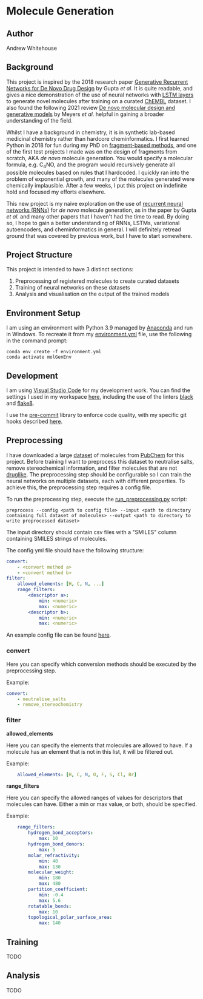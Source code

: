 # Molecule Generation

## Author

Andrew Whitehouse

## Background

This project is inspired by the 2018 research paper [Generative Recurrent Networks for De Novo Drug Design](https://www.ncbi.nlm.nih.gov/pmc/articles/PMC5836943/) by Gupta *et al*.
It is quite readable, and gives a nice demonstration of the use of neural networks with [LSTM layers](https://en.wikipedia.org/wiki/Long_short-term_memory) to generate novel molecules after training on a curated [ChEMBL](https://www.ebi.ac.uk/chembl/) dataset.
I also found the following 2021 review [De novo molecular design and generative models](https://www.sciencedirect.com/science/article/pii/S1359644621002531) by Meyers *et al.* helpful in gaining a broader understanding of the field.

Whilst I have a background in chemistry, it is in synthetic lab-based medicinal chemistry rather than hardcore cheminformatics.
I first learned Python in 2018 for fun during my PhD on [fragment-based methods](https://pubs.acs.org/doi/10.1021/acs.jmedchem.9b00809), and one of the first test projects I made was on the design of fragments from scratch, AKA *de novo* molecule generation.
You would specify a molecular formula, e.g. C<sub>4</sub>NO, and the program would recursively generate all possible molecules based on rules that I hardcoded.
I quickly ran into the problem of exponential growth, and many of the molecules generated were chemically implausible.
After a few weeks, I put this project on indefinite hold and focused my efforts elsewhere.

This new project is my naive exploration on the use of [recurrent neural networks (RNNs)](https://en.wikipedia.org/wiki/Recurrent_neural_network) for *de novo* molecule generation, as in the paper by Gupta *et al.* and many other papers that I haven't had the time to read.
By doing so, I hope to gain a better understanding of RNNs, LSTMs, variational autoencoders, and cheminformatics in general.
I will definitely retread ground that was covered by previous work, but I have to start somewhere.

## Project Structure

This project is intended to have 3 distinct sections:
1. Preprocessing of registered molecules to create curated datasets
2. Training of neural networks on these datasets
3. Analysis and visualisation on the output of the trained models

## Environment Setup

I am using an environment with Python 3.9 managed by [Anaconda](https://www.anaconda.com/) and run in Windows.
To recreate it from my [environment.yml](environment.yml) file, use the following in the command prompt:

```
conda env create -f environment.yml
conda activate molGenEnv
```

## Development

I am using [Visual Studio Code](https://code.visualstudio.com/) for my development work.
You can find the settings I used in my workspace [here](.vscode/settings.json), including the use of the linters [black](https://black.readthedocs.io/en/stable/) and [flake8](https://flake8.pycqa.org/en/latest/).

I use the [pre-commit](https://pre-commit.com/) library to enforce code quality, with my specific git hooks described [here](.pre-commit-config.yaml).

## Preprocessing

I have downloaded a large [dataset](https://ftp.ncbi.nlm.nih.gov/pubchem/Compound/Extras/CID-SMILES.gz) of molecules from [PubChem](https://pubchem.ncbi.nlm.nih.gov/) for this project.
Before training I want to preprocess this dataset to neutralise salts, remove stereochemical information, and filter molecules that are not [druglike](https://en.wikipedia.org/wiki/Druglikeness).
The preprocessing step should be configurable so I can train the neural networks on multiple datasets, each with different properties.
To achieve this, the preprocessing step requires a config file.

To run the preprocessing step, execute the [run_preprocessing.py](scripts/run_preprocessing.py) script:
```
preprocess --config <path to config file> --input <path to directory containing full dataset of molecules> --output <path to directory to write preprocessed dataset>
```

The input directory should contain csv files with a "SMILES" column containing SMILES strings of molecules.

The config yml file should have the following structure:
```yaml
convert:
    - <convert method a>
    - <convert method b>
filter:
    allowed_elements: [H, C, N, ...]
    range_filters:
        <descriptor a>:
            min: <numeric>
            max: <numeric>
        <descriptor b>:
            min: <numeric>
            max: <numeric>
```

An example config file can be found [here](examples/preprocess.yml).

### convert

Here you can specify which conversion methods should be executed by the preprocessing step.

Example:
```yaml
convert:
    - neutralise_salts
    - remove_stereochemistry
```

### filter

**allowed_elements**

Here you can specify the elements that molecules are allowed to have.
If a molecule has an element that is not in this list, it will be filtered out.

Example:
```yaml
    allowed_elements: [H, C, N, O, F, S, Cl, Br]
```

**range_filters**

Here you can specify the allowed ranges of values for descriptors that molecules can have.
Either a min or max value, or both, should be specified.

Example:
```yaml
    range_filters:
        hydrogen_bond_acceptors:
            max: 10
        hydrogen_bond_donors:
            max: 5
        molar_refractivity:
            min: 40
            max: 130
        molecular_weight:
            min: 180
            max: 480
        partition_coefficient:
            min: -0.4
            max: 5.6
        rotatable_bonds:
            max: 10
        topological_polar_surface_area:
            max: 140
```

## Training

TODO

## Analysis

TODO
